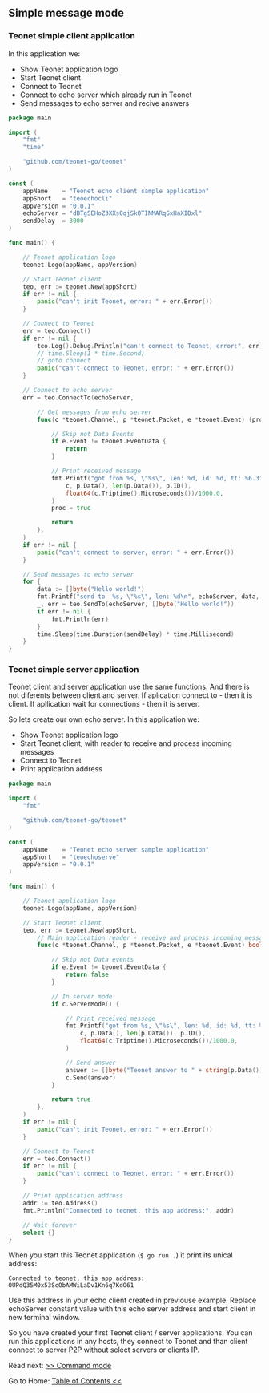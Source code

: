 ## Simple message mode

### Teonet simple client application

In this application we:

- Show Teonet application logo
- Start Teonet client
- Connect to Teonet
- Connect to echo server which already run in Teonet
- Send messages to echo server and recive answers

```go
package main

import (
	"fmt"
	"time"

	"github.com/teonet-go/teonet"
)

const (
	appName    = "Teonet echo client sample application"
	appShort   = "teoechocli"
	appVersion = "0.0.1"
	echoServer = "dBTgSEHoZ3XXsOqjSkOTINMARqGxHaXIDxl"
	sendDelay  = 3000
)

func main() {

	// Teonet application logo
	teonet.Logo(appName, appVersion)

	// Start Teonet client
	teo, err := teonet.New(appShort)
	if err != nil {
		panic("can't init Teonet, error: " + err.Error())
	}

	// Connect to Teonet
	err = teo.Connect()
	if err != nil {
		teo.Log().Debug.Println("can't connect to Teonet, error:", err)
		// time.Sleep(1 * time.Second)
		// goto connect
		panic("can't connect to Teonet, error: " + err.Error())
	}

	// Connect to echo server
	err = teo.ConnectTo(echoServer,

		// Get messages from echo server
		func(c *teonet.Channel, p *teonet.Packet, e *teonet.Event) (proc bool) {

			// Skip not Data Events
			if e.Event != teonet.EventData {
				return
			}

			// Print received message
			fmt.Printf("got from %s, \"%s\", len: %d, id: %d, tt: %6.3fms\n\n",
				c, p.Data(), len(p.Data()), p.ID(),
				float64(c.Triptime().Microseconds())/1000.0,
			)
			proc = true

			return
		},
	)
	if err != nil {
		panic("can't connect to server, error: " + err.Error())
	}

	// Send messages to echo server
	for {
		data := []byte("Hello world!")
		fmt.Printf("send to  %s, \"%s\", len: %d\n", echoServer, data, len(data))
		_, err = teo.SendTo(echoServer, []byte("Hello world!"))
		if err != nil {
			fmt.Println(err)
		}
		time.Sleep(time.Duration(sendDelay) * time.Millisecond)
	}
}
```

### Teonet simple server application

Teonet client and server application use the same functions. And there is not diferents between client and server. If aplication connect to - then it is client. If apllication wait for connections - then it is server.

So lets create our own echo server.
In this application we:

- Show Teonet application logo
- Start Teonet client, with reader to receive and process incoming messages
- Connect to Teonet
- Print application address

```go
package main

import (
	"fmt"

	"github.com/teonet-go/teonet"
)

const (
	appName    = "Teonet echo server sample application"
	appShort   = "teoechoserve"
	appVersion = "0.0.1"
)

func main() {

	// Teonet application logo
	teonet.Logo(appName, appVersion)

	// Start Teonet client
	teo, err := teonet.New(appShort,
		// Main application reader - receive and process incoming messages
		func(c *teonet.Channel, p *teonet.Packet, e *teonet.Event) bool {

			// Skip not Data events
			if e.Event != teonet.EventData {
				return false
			}

			// In server mode
			if c.ServerMode() {

				// Print received message
				fmt.Printf("got from %s, \"%s\", len: %d, id: %d, tt: %6.3fms\n",
					c, p.Data(), len(p.Data()), p.ID(),
					float64(c.Triptime().Microseconds())/1000.0,
				)

				// Send answer
				answer := []byte("Teonet answer to " + string(p.Data()))
				c.Send(answer)
			}

			return true
		},
	)
	if err != nil {
		panic("can't init Teonet, error: " + err.Error())
	}

	// Connect to Teonet
	err = teo.Connect()
	if err != nil {
		panic("can't connect to Teonet, error: " + err.Error())
	}

	// Print application address
	addr := teo.Address()
	fmt.Println("Connected to teonet, this app address:", addr)

	// Wait forever
	select {}
}
```

When you start this Teonet application (`$ go run .`) it print its unical address:

```
Connected to teonet, this app address: OUPdQ35M0x53ScObAMWiLaDv1Kn6q7KdO61
```

Use this address in your echo client created in previouse example. Replace echoServer constant value with this echo server address and start client in new terminal window.

So you have created your first Teonet client / server applications. You can run this applications in any hosts, they connect to Teonet and than client connect to server P2P without select servers or clients IP.

Read next: [>> Command mode](command.md#command-message-mode)

Go to Home: [Table of Contents <<](https://github.com/teonet-go#table-of-Contents)
